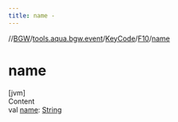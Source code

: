 ```yaml
---
title: name -
---
```

//[BGW](../../../../index.md)/[tools.aqua.bgw.event](../../index.md)/[KeyCode](../index.md)/[F10](index.md)/[name](name.md)



# name  
[jvm]  
Content  
val [name](name.md): [String](https://kotlinlang.org/api/latest/jvm/stdlib/kotlin/-string/index.html)  



